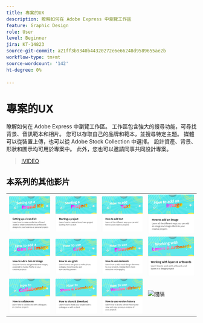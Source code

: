 ```yaml
---
title: 專案的UX
description: 瞭解如何在 Adobe Express 中瀏覽工作區
feature: Graphic Design
role: User
level: Beginner
jira: KT-14823
source-git-commit: a21ff3b9340b44320272e6e66248d9589655ae2b
workflow-type: tm+mt
source-wordcount: '142'
ht-degree: 0%

---
```


# 專案的UX

瞭解如何在 Adobe Express 中瀏覽工作區。 工作區包含強大的搜尋功能，可尋找背景、音訊範本和相片。 您可以存取自己的品牌和範本，並搜尋特定主題。 媒體可以從裝置上傳，也可以從 Adobe Stock Collection 中選擇。 設計資產、背景、形狀和圖示均可用於專案中。 此外，您也可以邀請同事共同設計專案。

>[!VIDEO](https://video.tv.adobe.com/v/3426932?quality=12&learn=on&hidetitle=true)

## 本系列的其他影片

<table style="table-layout:fixed">
<tr>
 <td>
      <a href="brand.md">
         <img alt="設定品牌手冊" src="assets/brand.png" />
      </a>
  </td>
   <td>
      <a href="new-project.md">
         <img alt="開始專案" src="assets/starting-a-project.png" />
      </a>
  </td>
   <td>
      <a href="text-effects.md">
         <img alt="如何新增文字" src="assets/text-effects.png" />
      </a>
  </td>
   <td>
      <a href="image-effects.md">
         <img alt="如何新增影像" src="assets/image-effects.png" />
      </a>
  </td>
</tr>
<tr>
   <td>
      <a href="add-gen-ai-image.md">
         <img alt="如何新增 AI 世代影像" src="assets/gen-ai-image.png" />
      </a>
  </td>
   <td>
      <a href="grids.md">
         <img alt="如何使用格點" src="assets/grids.png" />
      </a>
  </td>
   <td>
         <a href="add-design-assets.md">
            <img alt="如何使用元素" src="assets/design-assets.png" />
         </a>
   </td>
    <td>
         <a href="layers.md">
            <img alt="使用層次和工作區域" src="assets/layers.png" />
         </a>
   </td>
</tr>
<tr>
    <td>
   <a href="collaborate.md">
      <img alt="如何進行共同作業" src="assets/collaborate.png" />
   </a>
   </td>
   <td>
   <a href="share.md">
      <img alt="如何分享和下載" src="assets/share.png" />
   </a>
   </td>
   <td>
   <a href="version-history.md">
      <img alt="如何使用版本記錄" src="assets/version-history.png" />
   </a>
   </td>
    <td>
      <img alt="間隔" src="../assets/Whitespacer.png" />
      <div>
      <br>
   </td>
</tr>
</table>